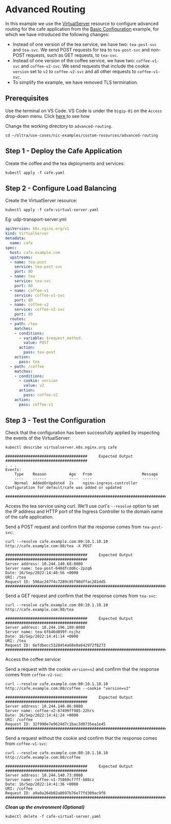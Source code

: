 # Advanced Routing

In this example we use the [VirtualServer](https://docs.nginx.com/nginx-ingress-controller/configuration/virtualserver-and-virtualserverroute-resources/) resource to configure advanced routing for the cafe application from the [Basic Configuration](../basic-configuration/) example, for which we have introduced the following changes:
* Instead of one version of the tea service, we have two: `tea-post-svc` and `tea-svc`. We send POST requests for tea to `tea-post-svc` and non-POST requests, such as GET requests, to `tea-svc`.
* Instead of one version of the coffee service, we have two: `coffee-v1-svc` and `coffee-v2-svc`. We send requests that include the cookie `version` set to `v2` to `coffee-v2-svc` and all other requests to `coffee-v1-svc`.
* To simplify the example, we have removed TLS termination.

## Prerequisites  

Use the terminal on VS Code. VS Code is under the `bigip-01` on the `Access` drop-down menu. Click <a href="https://raw.githubusercontent.com/F5EMEA/oltra/main/vscode.png"> here </a> to see how 

Change the working directory to `advanced-routing`.
```
cd ~/oltra/use-cases/nic-examples/custom-resources/advanced-routing
```

## Step 1 - Deploy the Cafe Application

Create the coffee and the tea deployments and services:
```
kubectl apply -f cafe.yaml
```

## Step 2 - Configure Load Balancing

Create the VirtualServer resource:
```
kubectl apply -f cafe-virtual-server.yaml
```

Eg: udp-transport-server.yml
```yml
apiVersion: k8s.nginx.org/v1
kind: VirtualServer
metadata:
  name: cafe
spec:
  host: cafe.example.com
  upstreams:
  - name: tea-post
    service: tea-post-svc
    port: 80
  - name: tea
    service: tea-svc
    port: 80
  - name: coffee-v1
    service: coffee-v1-svc
    port: 80
  - name: coffee-v2 
    service: coffee-v2-svc
    port: 80
  routes:
  - path: /tea
    matches:
    - conditions:
      - variable: $request_method.  
        value: POST
      action:
        pass: tea-post
    action:
      pass: tea
  - path: /coffee
    matches:
    - conditions:
      - cookie: version
        value: v2
      action:
        pass: coffee-v2
    action:
      pass: coffee-v1
```

## Step 3 - Test the Configuration

Check that the configuration has been successfully applied by inspecting the events of the VirtualServer:
```
kubectl describe virtualserver.k8s.nginx.org cafe

####################################     Expected Output    ####################################
. . .
Events:
    Type    Reason          Age   From                      Message
    ----    ------          ----  ----                      -------
    Normal  AddedOrUpdated  2s    nginx-ingress-controller  Configuration for default/cafe was added or updated

################################################################################################
```

Access the tea service using curl. We'll use curl's `--resolve` option to set the IP address and HTTP port of the Ingress Controller to the domain name of the cafe application.
    
Send a POST request and confirm that the response comes from `tea-post-svc`:
```
curl --resolve cafe.example.com:80:10.1.10.10 http://cafe.example.com:80/tea -X POST

####################################     Expected Output    ####################################
Server address: 10.244.140.68:8080
Server name: tea-post-648dfcdd6c-2pzq6
Date: 16/Sep/2022:14:40:56 +0000
URI: /tea
Request ID: 596ac247f4c7289c05f98dffac281dd5
################################################################################################
```

Send a GET request and confirm that the response comes from `tea-svc`:
```
curl --resolve cafe.example.com:80:10.1.10.10 http://cafe.example.com:80/tea

####################################     Expected Output    ####################################
Server address: 10.244.196.189:8080
Server name: tea-6fb46d899f-nsjhz
Date: 16/Sep/2022:14:41:14 +0000
URI: /tea
Request ID: 6efdbecc5320454a68e0a642972f8273
################################################################################################
```

Access the coffee service:
    
Send a request with the cookie `version=v2` and confirm that the response comes from `coffee-v2-svc`:
```
curl --resolve cafe.example.com:80:10.1.10.10 http://cafe.example.com:80/coffee --cookie "version=v2"

####################################     Expected Output    ####################################
Server address: 10.244.140.86:8080
Server name: coffee-v2-67499ff985-22hrs
Date: 16/Sep/2022:14:41:24 +0000
URI: /coffee
Request ID: 32f990e7e9624d7c1bac3d0735ea1e45
################################################################################################

```

Send a request without the cookie and confirm that the response comes from `coffee-v1-svc`:
```
curl --resolve cafe.example.com:80:10.1.10.10 http://cafe.example.com:80/coffee

####################################     Expected Output    ####################################
Server address: 10.244.140.73:8080
Server name: coffee-v1-75869cf7ff-b88cz
Date: 16/Sep/2022:14:41:36 +0000
URI: /coffee
Request ID: a9a0a264b02a8697b76e77fd309ac9f0
################################################################################################

```

***Clean up the environment (Optional)***
```
kubectl delete -f cafe-virtual-server.yaml
```
